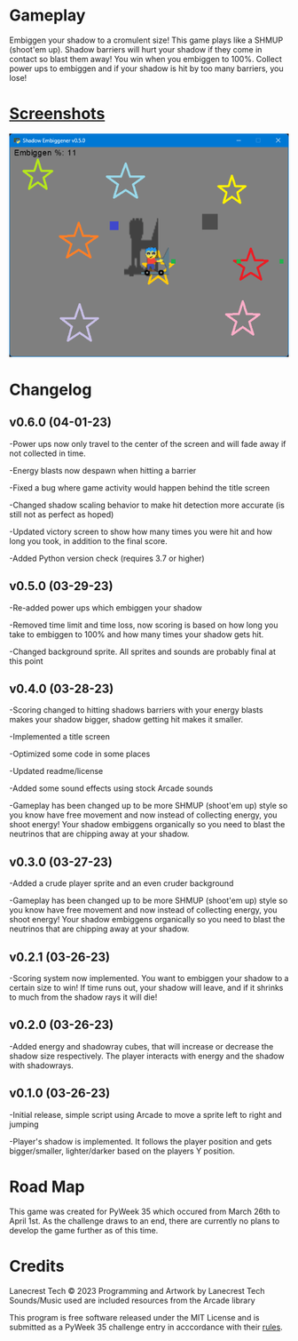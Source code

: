 # Gameplay
Embiggen your shadow to a cromulent size! This game plays like a SHMUP (shoot'em up). Shadow barriers will hurt your shadow if they come in contact so blast them away! You win when you embiggen to 100%. Collect power ups to embiggen and if your shadow is hit by too many barriers, you lose!


[Screenshots](/screenshots)
=
![Alt text](/screenshots/v0-5-0_1.png?raw=true "Gameplay")


Changelog
=
v0.6.0 (04-01-23)
-
-Power ups now only travel to the center of the screen and will fade away if not collected in time.

-Energy blasts now despawn when hitting a barrier

-Fixed a bug where game activity would happen behind the title screen

-Changed shadow scaling behavior to make hit detection more accurate (is still not as perfect as hoped)

-Updated victory screen to show how many times you were hit and how long you took, in addition to the final score.

-Added Python version check (requires 3.7 or higher)

v0.5.0 (03-29-23)
-
-Re-added power ups which embiggen your shadow

-Removed time limit and time loss, now scoring is based on how long you take to embiggen to 100% and how many times your shadow gets hit.

-Changed background sprite. All sprites and sounds are probably final at this point

v0.4.0 (03-28-23)
-
-Scoring changed to hitting shadows barriers with your energy blasts makes your shadow bigger, shadow getting hit makes it smaller.

-Implemented a title screen

-Optimized some code in some places

-Updated readme/license

-Added some sound effects using stock Arcade sounds

-Gameplay has been changed up to be more SHMUP (shoot'em up) style so you know have free movement and now instead of collecting energy, you shoot energy! Your shadow embiggens organically so you need to blast the neutrinos that are chipping away at your shadow.

v0.3.0 (03-27-23)
-
-Added a crude player sprite and an even cruder background

-Gameplay has been changed up to be more SHMUP (shoot'em up) style so you know have free movement and now instead of collecting energy, you shoot energy! Your shadow embiggens organically so you need to blast the neutrinos that are chipping away at your shadow.

v0.2.1 (03-26-23)
-
-Scoring system now implemented. You want to embiggen your shadow to a certain size to win! If time runs out, your shadow will leave, and if it shrinks to much from the shadow rays it will die!

v0.2.0 (03-26-23)
-
-Added energy and shadowray cubes, that will increase or decrease the shadow size respectively. The player interacts with energy and the shadow with shadowrays.


v0.1.0 (03-26-23)
-
-Initial release, simple script using Arcade to move a sprite left to right and jumping

-Player's shadow is implemented. It follows the player position and gets bigger/smaller, lighter/darker based on the players Y position.


Road Map
=
This game was created for PyWeek 35 which occured from March 26th to April 1st. As the challenge draws to an end, there are currently no plans to develop the game further as of this time.


Credits
=
Lanecrest Tech © 2023
Programming and Artwork by Lanecrest Tech
Sounds/Music used are included resources from the Arcade library

This program is free software released under the MIT License and is submitted as a PyWeek 35 challenge entry in acccordance with their [rules](https://pyweek.readthedocs.io/en/latest/rules.html).
